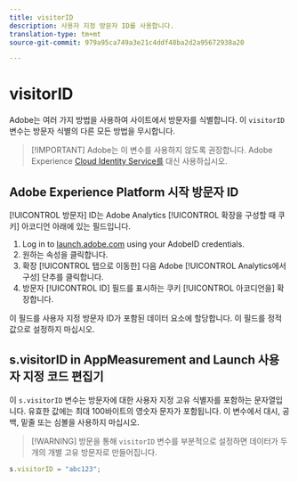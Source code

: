 ```yaml
---
title: visitorID
description: 사용자 지정 방문자 ID를 사용합니다.
translation-type: tm+mt
source-git-commit: 979a95ca749a3e21c4ddf48ba2d2a95672938a20

---
```



# visitorID

Adobe는 여러 가지 방법을 사용하여 사이트에서 방문자를 식별합니다. 이 `visitorID` 변수는 방문자 식별의 다른 모든 방법을 무시합니다.

> [!IMPORTANT] Adobe는 이 변수를 사용하지 않도록 권장합니다. Adobe Experience [Cloud Identity Service를](https://docs.adobe.com/content/help/en/id-service/using/home.html) 대신 사용하십시오.

## Adobe Experience Platform 시작 방문자 ID

[!UICONTROL 방문자] ID는 Adobe Analytics [!UICONTROL 확장을 구성할 때 쿠키] 아코디언 아래에 있는 필드입니다.

1. Log in to [launch.adobe.com](https://launch.adobe.com) using your AdobeID credentials.
2. 원하는 속성을 클릭합니다.
3. 확장 [!UICONTROL 탭으로 이동한] 다음 Adobe [!UICONTROL Analytics에서 구성] 단추를 클릭합니다.
4. 방문자 [!UICONTROL ID] 필드를 표시하는 쿠키 [!UICONTROL 아코디언을] 확장합니다.

이 필드를 사용자 지정 방문자 ID가 포함된 데이터 요소에 할당합니다. 이 필드를 정적 값으로 설정하지 마십시오.

## s.visitorID in AppMeasurement and Launch 사용자 지정 코드 편집기

이 `s.visitorID` 변수는 방문자에 대한 사용자 지정 고유 식별자를 포함하는 문자열입니다. 유효한 값에는 최대 100바이트의 영숫자 문자가 포함됩니다. 이 변수에서 대시, 공백, 밑줄 또는 심볼을 사용하지 마십시오.

> [!WARNING] 방문을 통해 `visitorID` 변수를 부분적으로 설정하면 데이터가 두 개의 개별 고유 방문자로 만들어집니다.

```js
s.visitorID = "abc123";
```
